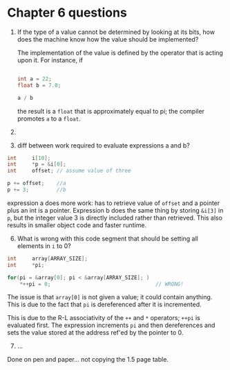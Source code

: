 # Chapter 6 questions

1. If the type of a value cannot be determined by looking at its bits, how does
   the machine know how the value should be implemented?

    The implementation of the value is defined by the operator that is acting
    upon it. For instance, if

    ```c

    int a = 22;
    float b = 7.0;

    a / b
    ```

    the result is a `float` that is approximately equal to pi; the compiler promotes
    `a` to a `float`.

2.

5. diff between work required to evaluate expressions a and b?

```c
int     i[10];
int     *p = &i[0];
int     offset; // assume value of three

p += offset;    //a
p += 3;         //b
```

expression a does more work: has to retrieve value of `offset` and a pointer
plus an int is a pointer. Expression b does the same thing by storing `&i[3]` in
`p`, but the integer value 3 is directly included rather than retrieved. This
also results in smaller object code and faster runtime.

6. What is wrong with this code segment that should be setting all elements in
   `i` to 0?

```c
int     array[ARRAY_SIZE];
int     *pi;

for(pi = &array[0]; pi < &array[ARRAY_SIZE]; )
    *++pi = 0;                                  // WRONG!
```

The issue is that `array[0]` is not given a value; it could contain anything.
This is due to the fact that `pi` is dereferenced after it is incremented.

This is due to the R-L associativity of the `++` and `*` operators; `++pi` is
evaluated first. The expression increments `pi` and then dereferences and sets
the value stored at the address ref'ed by the pointer to 0.

7. ...

Done on pen and paper... not copying the 1.5 page table.
